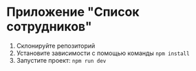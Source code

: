 # Приложение "Список сотрудников"

1) Склонируйте репозиторий
2) Установите зависимости с помощью команды ``npm install``
3) Запустите проект: ``npm run dev``
